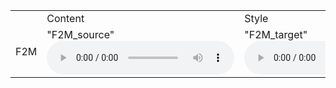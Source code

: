  <table>
  <tr>
    <td></td>
    <td>Content</td>
    <td>Style</td>
    <td>Conversion</td>
  </tr>
  
  <tr>
    <td>F2M</td>
    <td>
          "F2M_source"
          <audio controls autoplay>
                <source src="https://github.com/w7852410/audio_sample/raw/gh-pages/VCC2018/Female30001.wav" type="audio/mpeg">
          </audio></td>
    <td>
          "F2M_target"
          <audio controls autoplay>
                <source src="https://github.com/w7852410/audio_sample/raw/gh-pages/VCC2018/Male30001.wav" type="audio/mpeg">
          </audio></td>
    <td>
          "F2M_nvcneto"
          <audio controls autoplay>
                <source src="https://github.com/w7852410/audio_sample/raw/gh-pages/VCC2018/SF1-SM2-30001.wav" type="audio/mpeg">
          </audio></td>
  </tr>
  
</table>
<script src="https://cdn.jsdelivr.net/combine/npm/tone@14.7.58,npm/@magenta/music@1.23.1/es6/core.js,npm/focus-visible@5,npm/html-midi-player@1.4.0">
  <midi-player
  src="https://bitmidi.com/uploads/82625.mid"
  sound-font visualizer="#myVisualizer">
</midi-player>
<midi-visualizer type="piano-roll" id="myVisualizer"></midi-visualizer>
</script>

